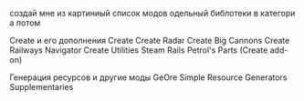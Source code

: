 создай мне из картиниый список модов одельный библотеки в категори а потом 

Create и его дополнения
Create
Create Radar
Create Big Cannons
Create Railways Navigator
Create Utilities
Steam Rails
Petrol's Parts (Create add-on)

Генерация ресурсов и другие моды
GeOre
Simple Resource Generators
Supplementaries